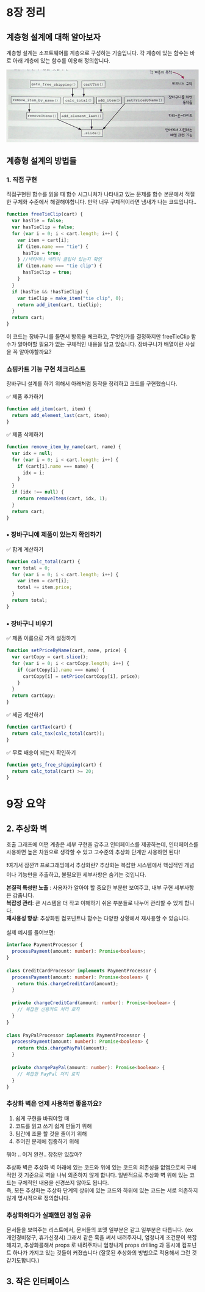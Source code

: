 # 8장 정리

## 계층형 설계에 대해 알아보자

계층형 설계는 소프트웨어를 계층으로 구성하는 기술입니다. 각 계층에 있는 함수는 바로 아래 계층에 있는 함수를 이용해 정의합니다.

![alt text](image-4.png)

## 계층형 설계의 방법들

### 1. 직접 구현

직접구현된 함수를 읽을 때 함수 시그니처가 나타내고 있는 문제를 함수 본문에서 적절한 구체화 수준에서 해결해야합니다. 만약 너무 구체적이라면 냄새가 나는 코드입니다..

```javascript
function freeTieClip(cart) {
  var hasTie = false;
  var hasTieClip = false;
  for (var i = 0; i < cart.length; i++) {
    var item = cart[i];
    if (item.name === "tie") {
      hasTie = true;
    } //넥타이나 넥타이 클립이 있는지 확인
    if (item.name === "tie clip") {
      hasTieClip = true;
    }
  }
  if (hasTie && !hasTieClip) {
    var tieClip = make_item("tie clip", 0);
    return add_item(cart, tieClip);
  }
  return cart;
}
```

이 코드는 장바구니를 돌면서 항목을 체크하고, 무엇인가를 결정하지만 freeTieClip 함수가 알아야할 필요가 없는 구체적인 내용을 담고 있습니다. 장바구니가 배열이란 사실을 꼭 알아야할까요?

### 쇼핑카트 기능 구현 체크리스트

장바구니 설계를 하기 위해서 아래처럼 동작을 정리하고 코드를 구현했습니다.

✅ 제품 추가하기

```javascript
function add_item(cart, item) {
  return add_element_last(cart, item);
}
```

✅ 제품 삭제하기

```javascript
function remove_item_by_name(cart, name) {
  var idx = null;
  for (var i = 0; i < cart.length; i++) {
    if (cart[i].name === name) {
      idx = i;
    }
  }
  if (idx !== null) {
    return removeItems(cart, idx, 1);
  }
  return cart;
}
```

### • 장바구니에 제품이 있는지 확인하기

✅ 합계 계산하기

```javascript
function calc_total(cart) {
  var total = 0;
  for (var i = 0; i < cart.length; i++) {
    var item = cart[i];
    total += item.price;
  }
  return total;
}
```

### • 장바구니 비우기

✅ 제품 이름으로 가격 설정하기

```javascript
function setPriceByName(cart, name, price) {
  var cartCopy = cart.slice();
  for (var i = 0; i < cartCopy.length; i++) {
    if (cartCopy[i].name === name) {
      cartCopy[i] = setPrice(cartCopy[i], price);
    }
  }
  return cartCopy;
}
```

✅ 세금 계산하기

```javascript
function cartTax(cart) {
  return calc_tax(calc_total(cart));
}
```

✅ 무료 배송이 되는지 확인하기

```javascript
function gets_free_shipping(cart) {
  return calc_total(cart) >= 20;
}
```

# 9장 요약

## 2. 추상화 벽

호출 그래프에 어떤 계층은 세부 구현을 감추고 인터페이스를 제공하는데, 인터페이스를 사용하면 높은 차원으로 생각할 수 있고 고수준의 추상화 단계만 사용하면 된다!

❗️여기서 잠깐?! 프로그래밍에서 추상화란?
추상화는 복잡한 시스템에서 핵심적인 개념이나 기능만을 추출하고, 불필요한 세부사항은 숨기는 것입니다.
</br>

**본질적 특성만 노출** : 사용자가 알아야 할 중요한 부분만 보여주고, 내부 구현 세부사항은 감춥니다.</br>
**복잡성 관리**: 큰 시스템을 더 작고 이해하기 쉬운 부분들로 나누어 관리할 수 있게 합니다.</br>
**재사용성 향상**: 추상화된 컴포넌트나 함수는 다양한 상황에서 재사용할 수 있습니다.
</br>
</br>
실제 예시를 들어보면:

```typescript
interface PaymentProcessor {
  processPayment(amount: number): Promise<boolean>;
}

class CreditCardProcessor implements PaymentProcessor {
  processPayment(amount: number): Promise<boolean> {
    return this.chargeCreditCard(amount);
  }

  private chargeCreditCard(amount: number): Promise<boolean> {
    // 복잡한 신용카드 처리 로직
  }
}

class PayPalProcessor implements PaymentProcessor {
  processPayment(amount: number): Promise<boolean> {
    return this.chargePayPal(amount);
  }

  private chargePayPal(amount: number): Promise<boolean> {
    // 복잡한 PayPal 처리 로직
  }
}
```

### 추상화 벽은 언제 사용하면 좋을까요?

1. 쉽게 구현을 바꿔야할 때
2. 코드를 읽고 쓰기 쉽게 만들기 위해
3. 팀간에 조율 할 것을 줄이기 위해
4. 주어진 문제에 집중하기 위해

뭐야 .. 이거 완전.. 장점만 있잖아?

추상화 벽은 추상화 벽 아래에 있는 코드와 위에 있는 코드의 의존성을 없앰으로써 구체적인 것 기준으로 벽을 나눠 의존하지 않게 합니다. 일반적으로 추상화 벽 위에 있는 코드는 구체적인 내용을 신경쓰지 않아도 됩니다.</br>
즉, 모든 추상화는 추상화 단계의 상위에 있는 코드와 하위에 있는 코드는 서로 의존하지 않게 명시적으로 정의합니다.

### 추상화하다가 실패했던 경험 공유

문서들을 보여주는 리스트에서, 문서들의 포맷 일부분은 같고 일부분은 다릅니다. (ex 개인경비청구, 휴가신청서) 그래서 같은 훅을 써서 내려주자니, 엄청나게 조건문이 복잡해지고, 추상화를해서 props 로 내려주자니 엄청나게 props drilling 과 동시에 컴포넌트 하나가 가지고 있는 것들이 커졌습니다
(잘못된 추상화의 방법으로 적용해서 그런 것 같기도합니다.)

## 3. 작은 인터페이스
